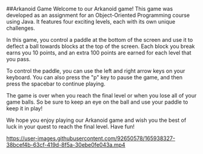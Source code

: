 ##Arkanoid Game
Welcome to our Arkanoid game! This game was developed as an assignment for an Object-Oriented Programming course using Java. It features four exciting levels, each with its own unique challenges.

In this game, you control a paddle at the bottom of the screen and use it to deflect a ball towards blocks at the top of the screen. Each block you break earns you 10 points, and an extra 100 points are earned for each level that you pass.

To control the paddle, you can use the left and right arrow keys on your keyboard. You can also press the "p" key to pause the game, and then press the spacebar to continue playing.

The game is over when you reach the final level or when you lose all of your game balls. So be sure to keep an eye on the ball and use your paddle to keep it in play!

We hope you enjoy playing our Arkanoid game and wish you the best of luck in your quest to reach the final level. Have fun!



https://user-images.githubusercontent.com/92650578/165938327-38bcef4b-63cf-419d-8f5a-30ebe0fe043a.mp4

